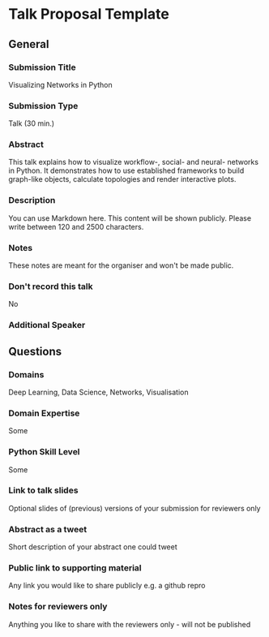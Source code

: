 # Talk Proposal Template

## General

### Submission Title

Visualizing Networks in Python

### Submission Type

Talk (30 min.)

### Abstract

This talk explains how to visualize workflow-, social- and neural- networks in Python. It demonstrates how to use established frameworks to build graph-like objects, calculate topologies and render interactive plots.

### Description

You can use Markdown here. This content will be shown publicly. Please write between 120 and 2500 characters.

### Notes

These notes are meant for the organiser and won't be made public.

### Don't record this talk

No

### Additional Speaker


## Questions

### Domains

Deep Learning, Data Science, Networks, Visualisation

### Domain Expertise

Some

### Python Skill Level

Some

### Link to talk slides

Optional slides of (previous) versions of your submission for reviewers only

### Abstract as a tweet

Short description of your abstract one could tweet

### Public link to supporting material

Any link you would like to share publicly e.g. a github repro

### Notes for reviewers only

Anything you like to share with the reviewers only - will not be published
